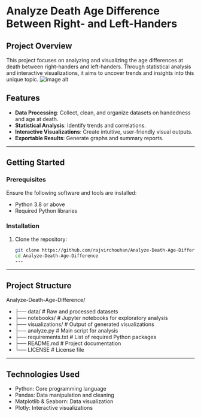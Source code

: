 # Analyze Death Age Difference Between Right- and Left-Handers

## Project Overview
This project focuses on analyzing and visualizing the age differences at death between right-handers and left-handers. Through statistical analysis and interactive visualizations, it aims to uncover trends and insights into this unique topic.
 ![image alt]([image_url](https://github.com/rajvirchouhan/Analyze-Death-Age-Difference-of-Right-Handers-with-Left-Handers/blob/957500017d2d1f810a020c2e74532414326e1cd2/lo.webp))

## Features
- **Data Processing**: Collect, clean, and organize datasets on handedness and age at death.
- **Statistical Analysis**: Identify trends and correlations.
- **Interactive Visualizations**: Create intuitive, user-friendly visual outputs.
- **Exportable Results**: Generate graphs and summary reports.

---

## Getting Started

### Prerequisites
Ensure the following software and tools are installed:
- Python 3.8 or above
- Required Python libraries

### Installation
1. Clone the repository:
   ```bash
   git clone https://github.com/rajvirchouhan/Analyze-Death-Age-Difference.git
   cd Analyze-Death-Age-Difference
   ---
---

## Project Structure
Analyze-Death-Age-Difference/
- ├── data/               # Raw and processed datasets
- ├── notebooks/          # Jupyter notebooks for exploratory analysis
- ├── visualizations/     # Output of generated visualizations
- ├── analyze.py          # Main script for analysis
- ├── requirements.txt    # List of required Python packages
- ├── README.md           # Project documentation
- └── LICENSE             # License file

---

## Technologies Used
- Python: Core programming language
- Pandas: Data manipulation and cleaning
- Matplotlib & Seaborn: Data visualization
- Plotly: Interactive visualizations
